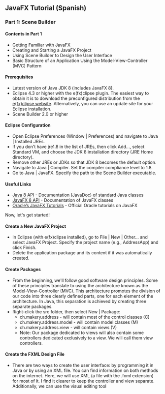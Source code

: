 ## JavaFX Tutorial (Spanish)
### Part 1: Scene Builder

#### Contents in Part 1
- Getting Familiar with JavaFX
- Creating and Starting a JavaFX Project
- Using Scene Builder to Design the User Interface
- Basic Structure of an Application Using the Model-View-Controller (MVC) Pattern

#### Prerequisites
- Latest version of Java JDK 8 (includes JavaFX 8).
- Eclipse 4.3 or higher with the e(fx)clipse plugin. The easiest way to obtain it is to download the preconfigured distribution from the [e(fx)clipse website](https://efxclipse.bestsolution.at/install.html#all-in-one). Alternatively, you can use an update site for your Eclipse installation.
- Scene Builder 2.0 or higher

#### Eclipse Configuration
- Open Eclipse Preferences (Window | Preferences) and navigate to Java | Installed JREs.
- If you don't have jre1.8 in the list of JREs, then click Add..., select Standard VM, and choose the JDK 8 installation directory (JRE Home directory).
- Remove other JREs or JDKs so that JDK 8 becomes the default option.
- Navigate to Java | Compiler. Set the compiler compliance level to 1.8.
- Go to Java | JavaFX. Specify the path to the Scene Builder executable.

#### Useful Links
- [Java 8 API](https://docs.oracle.com/javase/8/docs/api/) - Documentation (JavaDoc) of standard Java classes
- [JavaFX 8 API](https://docs.oracle.com/javase/8/javafx/api/) - Documentation of JavaFX classes
- [Oracle’s JavaFX Tutorials](https://docs.oracle.com/javase/8/javafx/get-started-tutorial/get_start_apps.htm) - Official Oracle tutorials on JavaFX

Now, let's get started!

#### Create a New JavaFX Project
- In Eclipse (with e(fx)clipse installed), go to File | New | Other… and select JavaFX Project. Specify the project name (e.g., AddressApp) and click Finish.
- Delete the application package and its content if it was automatically created.

#### Create Packages
- From the beginning, we'll follow good software design principles. Some of these principles translate to using the architecture known as the Model-View-Controller (MVC). This architecture promotes the division of our code into three clearly defined parts, one for each element of the architecture. In Java, this separation is achieved by creating three separate packages.
- Right-click the src folder, then select New | Package:
  - ch.makery.address - will contain most of the control classes (C)
  - ch.makery.address.model - will contain model classes (M)
  - ch.makery.address.view - will contain views (V)
  - Note: Our package dedicated to views will also contain some controllers dedicated exclusively to a view. We will call them view controllers.

#### Create the FXML Design File
- There are two ways to create the user interface: by programming it in Java or by using an XML file. You can find information on both methods on the internet. Here, we will use XML (a file with the .fxml extension) for most of it. I find it clearer to keep the controller and view separate. Additionally, we can use the visual editing tool
